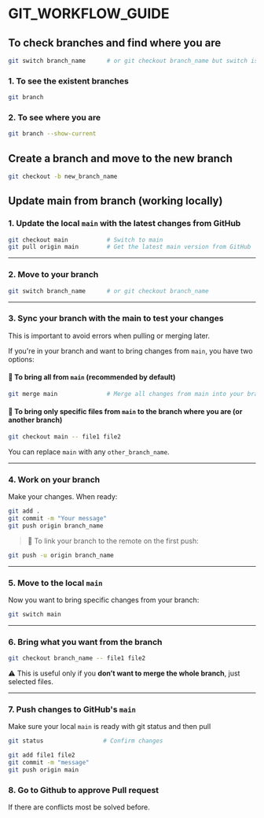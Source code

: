 # GIT_WORKFLOW_GUIDE

## To check branches and find where you are

```bash
git switch branch_name      # or git checkout branch_name but switch is recommended
```

### 1. To see the existent branches

```bash
git branch
```

### 2. To see where you are
```bash
git branch --show-current
```

## Create a branch and move to the new branch
```bash
git checkout -b new_branch_name
```

## Update main from branch (working locally)

### 1. Update the local `main` with the latest changes from GitHub

```bash
git checkout main           # Switch to main
git pull origin main        # Get the latest main version from GitHub
```

---

### 2. Move to your branch

```bash
git switch branch_name      # or git checkout branch_name
```

---

### 3. Sync your branch with the main to test your changes

This is important to avoid errors when pulling or merging later.

If you're in your branch and want to bring changes from `main`, you have two options:

#### 🔄 To bring **all** from `main` (recommended by default)

```bash
git merge main              # Merge all changes from main into your branch
```

#### 🎯 To bring only **specific files** from `main` to the branch where you are (or another branch)

```bash
git checkout main -- file1 file2
```

You can replace `main` with any `other_branch_name`.

---

### 4. Work on your branch

Make your changes. When ready:

```bash
git add .
git commit -m "Your message"
git push origin branch_name
```

> 🔹 To link your branch to the remote on the first push:

```bash
git push -u origin branch_name
```

---

### 5. Move to the local `main`

Now you want to bring specific changes from your branch:

```bash
git switch main
```

---

### 6. Bring what you want from the branch

```bash
git checkout branch_name -- file1 file2
```

⚠️ This is useful only if you **don’t want to merge the whole branch**, just selected files.

---

### 7. Push changes to GitHub's `main`

Make sure your local `main` is ready with git status and then pull

```bash
git status                 # Confirm changes

git add file1 file2
git commit -m "message"
git push origin main
```

### 8. Go to Github to approve Pull request
If there are conflicts most be solved before.
